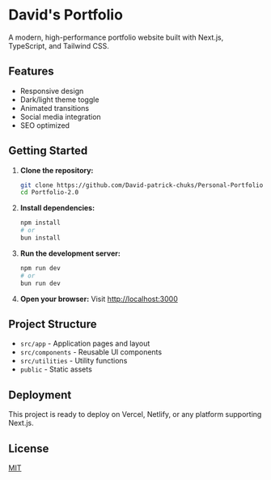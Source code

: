 # David's Portfolio

A modern, high-performance portfolio website built with Next.js, TypeScript, and Tailwind CSS.

## Features
- Responsive design
- Dark/light theme toggle
- Animated transitions
- Social media integration
- SEO optimized

## Getting Started

1. **Clone the repository:**
   ```bash
   git clone https://github.com/David-patrick-chuks/Personal-Portfolio.git
   cd Portfolio-2.0
   ```
2. **Install dependencies:**
   ```bash
   npm install
   # or
   bun install
   ```
3. **Run the development server:**
   ```bash
   npm run dev
   # or
   bun run dev
   ```
4. **Open your browser:**
   Visit [http://localhost:3000](http://localhost:3000)

## Project Structure
- `src/app` - Application pages and layout
- `src/components` - Reusable UI components
- `src/utilities` - Utility functions
- `public` - Static assets

## Deployment
This project is ready to deploy on Vercel, Netlify, or any platform supporting Next.js.

## License
[MIT](LICENSE)
